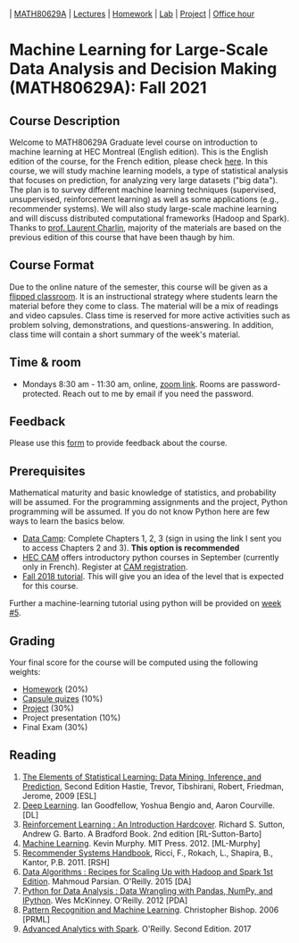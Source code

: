 | [MATH80629A](main.md) | [Lectures](lectures.md) | [Homework](homework.md) | [Lab](lab.md) | [Project](project.md) | [Office hour](office_hr.md)
# Machine Learning for Large-Scale Data Analysis and Decision Making (MATH80629A): Fall 2021

## Course Description
Welcome to MATH80629A Graduate level course on introduction to machine learning at HEC Montreal (English edition). This is the English edition of the course, for the French edition, please check [here](http://www.cs.toronto.edu/~lcharlin/courses/80-629/).
In this course, we will study machine learning models, a type of statistical analysis that focuses on prediction, for analyzing very large datasets ("big data").
The plan is to survey different machine learning techniques (supervised, unsupervised, reinforcement learning) as well as some applications (e.g., recommender systems). We will also study large-scale machine learning and will discuss distributed computational frameworks (Hadoop and Spark).
Thanks to [prof. Laurent Charlin](http://www.cs.toronto.edu/~lcharlin/courses/80-629/), majority of the materials are based on the previous edition of this course that have been thaugh by him. 


## Course Format
Due to the online nature of the semester, this course will be given as a [flipped classroom](). It is an instructional strategy where students learn the material before they come to class. The material will be a mix of readings and video capsules. Class time is reserved for more active activities such as problem solving, demonstrations, and questions-answering. In addition, class time will contain a short summary of the week's material.

## Time & room
- Mondays 8:30 am - 11:30 am, online, [zoom link](). Rooms are password-protected. Reach out to me by email if you need the password.

## Feedback
Please use this [form]() to provide feedback about the course.

## Prerequisites
Mathematical maturity and basic knowledge of statistics, and probability will be assumed. 
For the programming assignments and the project, Python programming will be assumed. If you do not know Python here are few ways to learn the basics below. 

- [Data Camp](https://www.datacamp.com/onboarding/create_account?track_id=17): Complete Chapters 1, 2, 3 (sign in using the link I sent you to access Chapters 2 and 3). **This option is recommended**
- [HEC CAM]() offers introductory python courses in September (currently only in French). Register at [CAM registration](https://inscription.hec.ca/cams/).
- [Fall 2018 tutorial](http://www.cs.toronto.edu/~lcharlin/courses/80-629/tutorial_f18.html). This will give you an idea of the level that is expected for this course.  

Further a machine-learning tutorial using python will be provided on [week #5](lectures.md).

## Grading
Your final score for the course will be computed using the following weights:

- [Homework](homework.md) (20%)
- [Capsule quizes](quizes.md)  (10%)
- [Project](homework.md) (30%)
- Project presentation (10%)
- Final Exam (30%)

## Reading
1. [The Elements of Statistical Learning: Data Mining, Inference, and Prediction](https://web.stanford.edu/~hastie/Papers/ESLII.pdf), Second Edition Hastie, Trevor, Tibshirani, Robert, Friedman, Jerome, 2009 [ESL]
2. [Deep Learning](http://deeplearningbook.org/). Ian Goodfellow, Yoshua Bengio and, Aaron Courville. [DL]
3. [Reinforcement Learning : An Introduction Hardcover](http://incompleteideas.net/book/the-book-2nd.html). Richard S. Sutton, Andrew G. Barto. A Bradford Book. 2nd edition [RL-Sutton-Barto]
4. [Machine Learning](). Kevin Murphy. MIT Press. 2012. [ML-Murphy]
5. [Recommender Systems Handbook](), Ricci, F., Rokach, L., Shapira, B., Kantor, P.B. 2011. [RSH]
6. [Data Algorithms : Recipes for Scaling Up with Hadoop and Spark 1st Edition](). Mahmoud Parsian. O'Reilly. 2015 [DA]
7. [Python for Data Analysis : Data Wrangling with Pandas, NumPy, and IPython](). Wes McKinney. O'Reilly. 2012 [PDA]
8. [Pattern Recognition and Machine Learning](). Christopher Bishop. 2006 [PRML]
9. [Advanced Analytics with Spark](). O'Reilly. Second Edition. 2017
